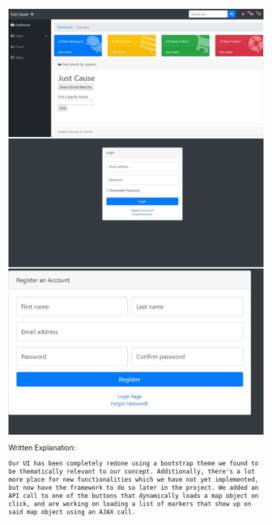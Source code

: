 ![](index.jpg)
![](login.jpg)
![](register.jpg)


Written Explanation:

	Our UI has been completely redone using a bootstrap theme we found to be thematically relevant to our concept. Additionally, there's a lot more place for new functionalities which we have not yet implemented, but now have the framework to do so later in the project. We added an API call to one of the buttons that dynamically loads a map object on click, and are working on loading a list of markers that show up on said map object using an AJAX call.
